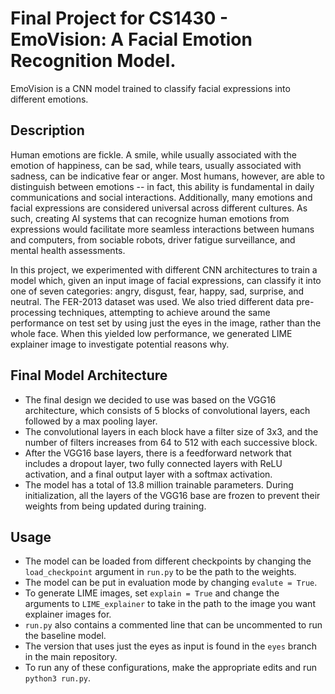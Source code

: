# Final Project for CS1430 - EmoVision: A Facial Emotion Recognition Model.

EmoVision is a CNN model trained to classify facial expressions into different emotions. 

## Description
Human emotions are fickle. A smile, while usually associated with the emotion of happiness, can be sad, while tears, usually associated with sadness, can be indicative fear or anger. Most humans, however, are able to distinguish between emotions -- in fact, this ability is fundamental in daily communications and social interactions. Additionally, many emotions and facial expressions are considered universal across different cultures. As such, creating AI systems that can recognize human emotions from expressions would facilitate more seamless interactions between humans and computers, from sociable robots, driver fatigue surveillance, and mental health assessments. 

In this project, we experimented with different CNN architectures to train a model which, given an input image of facial expressions, can classify it into one of seven categories: angry, disgust, fear, happy, sad, surprise, and neutral. The FER-2013 dataset was used. We also tried different data pre-processing techniques, attempting to achieve around the same performance on test set by using just the eyes in the image, rather than the whole face. When this yielded low performance, we generated LIME explainer image to investigate potential reasons why. 

## Final Model Architecture
- The final design we decided to use was based on the VGG16 architecture, which consists of 5 blocks of convolutional layers, each followed by a max pooling layer. 
- The convolutional layers in each block have a filter size of 3x3, and the number of filters increases from 64 to 512 with each successive block. 
- After the VGG16 base layers, there is a feedforward network that includes a dropout layer, two fully connected layers with ReLU activation, and a final output layer with a softmax activation. 
- The model has a total of 13.8 million trainable parameters. During initialization, all the layers of the VGG16 base are frozen to prevent their weights from being updated during training.

## Usage 
- The model can be loaded from different checkpoints by changing the `load_checkpoint` argument in `run.py` to be the path to the weights. 
- The model can be put in evaluation mode by changing `evalute = True`. 
- To generate LIME images, set `explain = True` and change the arguments to `LIME_explainer` to take in the path to the image you want explainer images for. 
- `run.py` also contains a commented line that can be uncommented to run the baseline model. 
- The version that uses just the eyes as input is found in the `eyes` branch in the main repository. 
- To run any of these configurations, make the appropriate edits and run `python3 run.py`. 